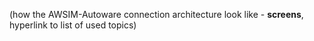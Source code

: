 (how the AWSIM-Autoware connection architecture look like - **screens**, hyperlink to list of used topics)
